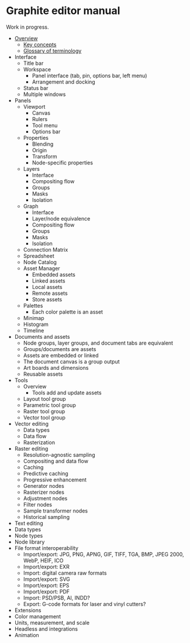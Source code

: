 # Graphite editor manual

Work in progress.

- [Overview](1-overview.md)
	- [Key concepts](1-overview.md#key-concepts)
	- [Glossary of terminology](1-overview.md#glossary-of-terminology)
- Interface
	- Title bar
	- Workspace
		- Panel interface (tab, pin, options bar, left menu)
		- Arrangement and docking
	- Status bar
	- Multiple windows
- Panels
	- Viewport
		- Canvas
		- Rulers
		- Tool menu
		- Options bar
	- Properties
		- Blending
		- Origin
		- Transform
		- Node-specific properties
	- Layers
		- Interface
		- Compositing flow
		- Groups
		- Masks
		- Isolation
	- Graph
		- Interface
		- Layer/node equivalence
		- Compositing flow
		- Groups
		- Masks
		- Isolation
	- Connection Matrix
	- Spreadsheet
	- Node Catalog
	- Asset Manager
		- Embedded assets
		- Linked assets
		- Local assets
		- Remote assets
		- Store assets
	- Palettes
		- Each color palette is an asset
	- Minimap
	- Histogram
	- Timeline
- Documents and assets
	- Node groups, layer groups, and document tabs are equivalent
	- Groups/documents are assets
	- Assets are embedded or linked
	- The document canvas is a group output
	- Art boards and dimensions
	- Reusable assets
- Tools
	- Overview
		- Tools add and update assets
	- Layout tool group
	- Parametric tool group
	- Raster tool group
	- Vector tool group
- Vector editing
	- Data types
	- Data flow
	- Rasterization
- Raster editing
	- Resolution-agnostic sampling
	- Compositing and data flow
	- Caching
	- Predictive caching
	- Progressive enhancement
	- Generator nodes
	- Rasterizer nodes
	- Adjustment nodes
	- Filter nodes
	- Sample transformer nodes
	- Historical sampling
- Text editing
- Data types
- Node types
- Node library
- File format interoperability
	- Import/export: JPG, PNG, APNG, GIF, TIFF, TGA, BMP, JPEG 2000, WebP, HEIF, ICO
	- Import/export: EXR
	- Import: digital camera raw formats
	- Import/export: SVG
	- Import/export: EPS
	- Import/export: PDF
	- Import: PSD/PSB, AI, INDD?
	- Export: G-code formats for laser and vinyl cutters?
- Extensions
- Color management
- Units, measurement, and scale
- Headless and integrations
- Animation
